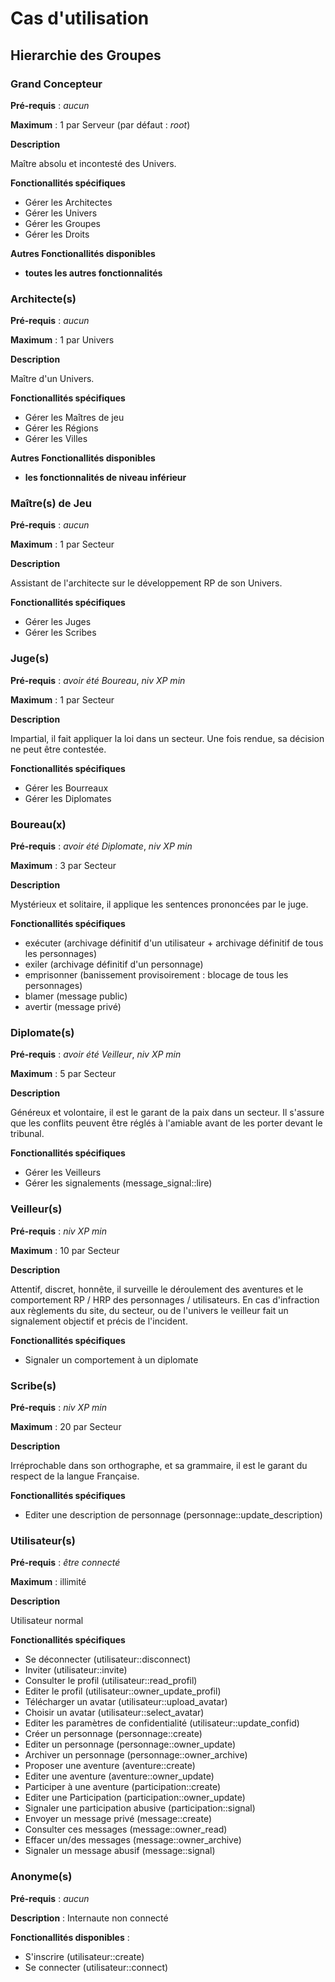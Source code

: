 # Cas d'utilisation


## Hierarchie des Groupes

### Grand Concepteur

**Pré-requis** : *aucun*

**Maximum** : 1 par Serveur (par défaut : *root*)

**Description**

Maître absolu et incontesté des Univers.

**Fonctionallités spécifiques**

* Gérer les Architectes
* Gérer les Univers
* Gérer les Groupes
* Gérer les Droits

**Autres Fonctionallités disponibles**

* **toutes les autres fonctionnalités**

### Architecte(s)

**Pré-requis** : *aucun*

**Maximum** : 1 par Univers

**Description**

Maître d'un Univers.

**Fonctionallités spécifiques**

* Gérer les Maîtres de jeu
* Gérer les Régions
* Gérer les Villes

**Autres Fonctionallités disponibles**

* **les fonctionnalités de niveau inférieur**

### Maître(s) de Jeu

**Pré-requis** : *aucun*

**Maximum** : 1 par Secteur

**Description**

Assistant de l'architecte sur le développement RP de son Univers.

**Fonctionallités spécifiques**

* Gérer les Juges
* Gérer les Scribes

### Juge(s)

**Pré-requis** : *avoir été Boureau*, *niv XP min*

**Maximum** : 1 par Secteur

**Description**

Impartial, il fait appliquer la loi dans un secteur.
Une fois rendue, sa décision ne peut être contestée.

**Fonctionallités spécifiques**

* Gérer les Bourreaux
* Gérer les Diplomates

### Boureau(x)

**Pré-requis** : *avoir été Diplomate*, *niv XP min*

**Maximum** : 3 par Secteur

**Description**

Mystérieux et solitaire, il applique les sentences prononcées par le juge.

**Fonctionallités spécifiques**

* exécuter (archivage définitif d'un utilisateur + archivage définitif de tous les personnages)
* exiler (archivage définitif d'un personnage)
* emprisonner (banissement provisoirement : blocage de tous les personnages)
* blamer (message public)
* avertir (message privé)

### Diplomate(s)

**Pré-requis** : *avoir été Veilleur*, *niv XP min*

**Maximum** : 5 par Secteur

**Description**

Généreux et volontaire, il est le garant de la paix dans un secteur.
Il s'assure que les conflits peuvent être réglés à l'amiable avant de les porter devant le tribunal.

**Fonctionallités spécifiques**

* Gérer les Veilleurs
* Gérer les signalements (message_signal::lire)

### Veilleur(s)

**Pré-requis** : *niv XP min*

**Maximum** : 10 par Secteur

**Description**

Attentif, discret, honnête, il surveille le déroulement des aventures
et le comportement RP / HRP des personnages / utilisateurs.
En cas d'infraction aux règlements du site, du secteur, ou de l'univers
le veilleur fait un signalement objectif et précis de l'incident.

**Fonctionallités spécifiques**

* Signaler un comportement à un diplomate

### Scribe(s)

**Pré-requis** : *niv XP min*

**Maximum** : 20 par Secteur

**Description**

Irréprochable dans son orthographe, et sa grammaire, il est le garant du respect de la langue Française.

**Fonctionallités spécifiques**

* Editer une description de personnage (personnage::update_description)

### Utilisateur(s)

**Pré-requis** : *être connecté*

**Maximum** : illimité

**Description**

Utilisateur normal

**Fonctionallités spécifiques**

* Se déconnecter             (utilisateur::disconnect)
* Inviter                    (utilisateur::invite)
* Consulter le profil        (utilisateur::read_profil)
* Editer le profil           (utilisateur::owner_update_profil)
* Télécharger un avatar      (utilisateur::upload_avatar)
* Choisir un avatar          (utilisateur::select_avatar)
* Editer les paramètres de confidentialité (utilisateur::update_confid)
* Créer un personnage        (personnage::create)
* Editer un personnage       (personnage::owner_update)
* Archiver un personnage     (personnage::owner_archive)
* Proposer une aventure      (aventure::create)
* Editer une aventure        (aventure::owner_update)
* Participer à une aventure  (participation::create)
* Editer une Participation   (participation::owner_update)
* Signaler une participation abusive (participation::signal)
* Envoyer un message privé   (message::create)
* Consulter ces messages     (message::owner_read)
* Effacer un/des messages    (message::owner_archive)
* Signaler un message abusif (message::signal)

### Anonyme(s)

**Pré-requis** : *aucun*

**Description** : Internaute non connecté

**Fonctionallités disponibles** :

* S'inscrire                 (utilisateur::create)
* Se connecter               (utilisateur::connect)